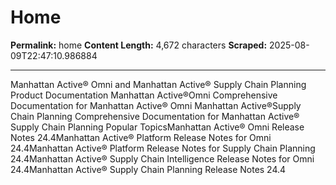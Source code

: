# Home

**Permalink:** home
**Content Length:** 4,672 characters
**Scraped:** 2025-08-09T22:47:10.986884

---

Manhattan Active® Omni and&nbsp;Manhattan Active® Supply Chain Planning Product Documentation Manhattan Active®Omni Comprehensive Documentation for Manhattan Active® Omni Manhattan Active®Supply Chain Planning Comprehensive Documentation for Manhattan Active® Supply Chain Planning Popular TopicsManhattan Active® Omni Release Notes 24.4Manhattan Active® Platform Release Notes for Omni 24.4Manhattan Active® Platform Release Notes for Supply Chain Planning 24.4Manhattan Active® Supply Chain Intelligence Release Notes for Omni 24.4Manhattan Active® Supply Chain Planning Release Notes 24.4